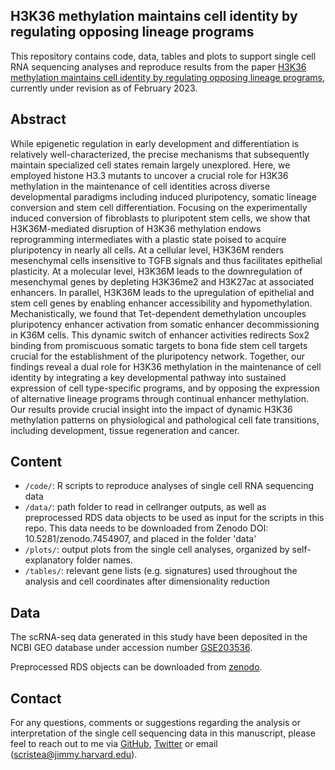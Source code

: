 H3K36 methylation maintains cell identity by regulating opposing lineage programs
--------

This repository contains code, data, tables and plots to support single cell RNA sequencing analyses and reproduce results from the paper [H3K36 methylation maintains cell identity by regulating opposing lineage programs](https://), currently under revision as of February 2023.


Abstract
--------
While epigenetic regulation in early development and differentiation is relatively well-characterized, the precise mechanisms that subsequently maintain specialized cell states remain largely unexplored. Here, we employed histone H3.3 mutants to uncover a crucial role for H3K36 methylation in the maintenance of cell identities across diverse developmental paradigms including induced pluripotency, somatic lineage conversion and stem cell differentiation. Focusing on the experimentally induced conversion of fibroblasts to pluripotent stem cells, we show that H3K36M-mediated disruption of H3K36 methylation endows reprogramming intermediates with a plastic state poised to acquire pluripotency in nearly all cells. At a cellular level, H3K36M renders mesenchymal cells insensitive to TGFB signals and thus facilitates epithelial plasticity. At a molecular level, H3K36M leads to the downregulation of mesenchymal genes by depleting H3K36me2 and H3K27ac at associated enhancers. In parallel, H3K36M leads to the upregulation of epithelial and stem cell genes by enabling enhancer accessibility and hypomethylation. Mechanistically, we found that Tet-dependent demethylation uncouples pluripotency enhancer activation from somatic enhancer decommissioning in K36M cells. This dynamic switch of enhancer activities redirects Sox2 binding from promiscuous somatic targets to bona fide stem cell targets crucial for the establishment of the pluripotency network. Together, our findings reveal a dual role for H3K36 methylation in the maintenance of cell identity by integrating a key developmental pathway into sustained expression of cell type-specific programs, and by opposing the expression of alternative lineage programs through continual enhancer methylation. Our results provide crucial insight into the impact of dynamic H3K36 methylation patterns on physiological and pathological cell fate transitions, including development, tissue regeneration and cancer. 


Content
-------
* `/code/`: R scripts to reproduce analyses of single cell RNA sequencing data
* `/data/`: path folder to read in cellranger outputs, as well as preprocessed RDS data objects to be used as input for the scripts in this repo. This data needs to be downloaded from Zenodo DOI: 10.5281/zenodo.7454907, and placed in the folder 'data'
* `/plots/`: output plots from the single cell analyses, organized by self-explanatory folder names.
* `/tables/`: relevant gene lists (e.g. signatures) used throughout the analysis and cell coordinates after dimensionality reduction


Data
-------
The scRNA-seq data generated in this study have been deposited in the NCBI GEO database under accession number [GSE203536](https://www.ncbi.nlm.nih.gov/geo/query/acc.cgi?acc=GSE203536).

Preprocessed RDS objects can be downloaded from [zenodo](https://zenodo.org/record/7454907#.Y97iXS-B2NF).


## Contact
For any questions, comments or suggestions regarding the analysis or interpretation of the single cell sequencing data in this manuscript, please feel to reach out to me via [GitHub](https://github.com/csimona), [Twitter](https://twitter.com/simocristea) or email (scristea@jimmy.harvard.edu).